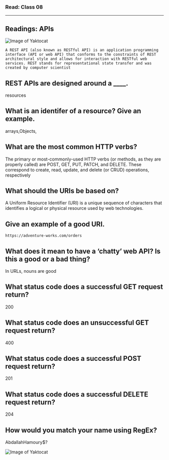 ### Read: Class 08
-------------------------------------------------------------------------------
## Readings: APIs

![Image of Yaktocat](https://www.mccourier.com/wp-content/uploads/2021/05/1..jpg)


`A REST API (also known as RESTful API) is an application programming interface (API or web API) that conforms to the constraints of REST architectural style and allows for interaction with RESTful web services. REST stands for representational state transfer and was created by computer scientist`


## REST APIs are designed around a ____.


resources


## What is an identifer of a resource? Give an example.

arrays,Objects, 


## What are the most common HTTP verbs?

The primary or most-commonly-used HTTP verbs (or methods, as they are properly called) are POST, GET, PUT, PATCH, and DELETE. These correspond to create, read, update, and delete (or CRUD) operations, respectively

## What should the URIs be based on?

A Uniform Resource Identifier (URI) is a unique sequence of characters that identifies a logical or physical resource used by web technologies.


## Give an example of a good URI.

`https://adventure-works.com/orders`


## What does it mean to have a ‘chatty’ web API? Is this a good or a bad thing?

In URLs, nouns are good


## What status code does a successful GET request return?

200

## What status code does an unsuccessful GET request return?

400

## What status code does a successful POST request return?

201

## What status code does a successful DELETE request return?

204

## How would you match your name using RegEx?

AbdallahHamoury$?



![Image of Yaktocat](https://cdn.searchenginejournal.com/wp-content/uploads/2021/07/programming-language-concept-system-engineering-software-60ed4fb33777a-sej-1520x800.jpg)






